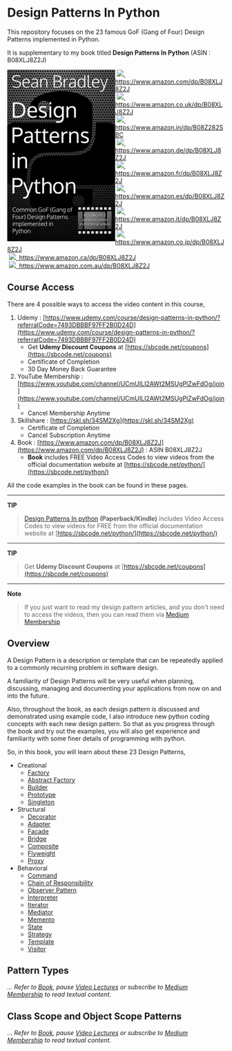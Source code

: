 # Design Patterns In Python

This repository focuses on the 23 famous GoF (Gang of Four) Design Patterns implemented in Python.

It is supplementary to my book titled **Design Patterns In Python** (ASIN : B08XLJ8Z2J)

<img style="float:left; min-width:150px;" src="./img/dp_python_250.jpg">

&nbsp;<a href="https://www.amazon.com/dp/B08XLJ8Z2J"><img src="/img/flag_us.gif">&nbsp; https://www.amazon.com/dp/B08XLJ8Z2J</a><br/>
&nbsp;<a href="https://www.amazon.co.uk/dp/B08XLJ8Z2J"><img src="/img/flag_uk.gif">&nbsp; https://www.amazon.co.uk/dp/B08XLJ8Z2J</a><br/>
&nbsp;<a href="https://www.amazon.in/dp/B08Z282SBC"><img src="/img/flag_in.gif">&nbsp; https://www.amazon.in/dp/B08Z282SBC</a><br/>
&nbsp;<a href="https://www.amazon.de/dp/B08XLJ8Z2J"><img src="/img/flag_de.gif">&nbsp; https://www.amazon.de/dp/B08XLJ8Z2J</a><br/>
&nbsp;<a href="https://www.amazon.fr/dp/B08XLJ8Z2J"><img src="/img/flag_fr.gif">&nbsp; https://www.amazon.fr/dp/B08XLJ8Z2J</a><br/>
&nbsp;<a href="https://www.amazon.es/dp/B08XLJ8Z2J"><img src="/img/flag_es.gif">&nbsp; https://www.amazon.es/dp/B08XLJ8Z2J</a><br/>
&nbsp;<a href="https://www.amazon.it/dp/B08XLJ8Z2J"><img src="/img/flag_it.gif">&nbsp; https://www.amazon.it/dp/B08XLJ8Z2J</a><br/>
&nbsp;<a href="https://www.amazon.co.jp/dp/B08XLJ8Z2J"><img src="/img/flag_jp.gif">&nbsp; https://www.amazon.co.jp/dp/B08XLJ8Z2J</a><br/>
&nbsp;<a href="https://www.amazon.ca/dp/B08XLJ8Z2J"><img src="/img/flag_ca.gif">&nbsp; https://www.amazon.ca/dp/B08XLJ8Z2J</a><br/>
&nbsp;<a href="https://www.amazon.com.au/dp/B08XLJ8Z2J"><img src="/img/flag_au.gif">&nbsp; https://www.amazon.com.au/dp/B08XLJ8Z2J</a>

## Course Access

There are 4 possible ways to access the video content in this course,

1. Udemy : [https://www.udemy.com/course/design-patterns-in-python/?referralCode=7493DBBBF97FF2B0D24D](https://www.udemy.com/course/design-patterns-in-python/?referralCode=7493DBBBF97FF2B0D24D)
   - Get **Udemy Discount Coupons** at [https://sbcode.net/coupons](https://sbcode.net/coupons)
   - Certificate of Completion
   - 30 Day Money Back Guarantee
2. YouTube Membership : [https://www.youtube.com/channel/UCmUILI2AWt2MSUgPlZwFdOg/join](https://www.youtube.com/channel/UCmUILI2AWt2MSUgPlZwFdOg/join)
   - Cancel Membership Anytime
3. Skillshare : [https://skl.sh/34SM2Xg](https://skl.sh/34SM2Xg)
   - Certificate of Completion
   - Cancel Subscription Anytime
4. Book : [https://www.amazon.com/dp/B08XLJ8Z2J](https://www.amazon.com/dp/B08XLJ8Z2J) : ASIN B08XLJ8Z2J
   - **Book** includes FREE Video Access Codes to view videos from the official documentation website at [https://sbcode.net/python/](https://sbcode.net/python/)

All the code examples in the book can be found in these pages.

---

**TIP**

> [Design Patterns In python](https://www.amazon.com/dp/B08XLJ8Z2J) **(Paperback/Kindle)** includes Video Access Codes to view videos for FREE from the official documentation website at [https://sbcode.net/python/](https://sbcode.net/python/)

---

**TIP**

> Get **Udemy Discount Coupons** at [https://sbcode.net/coupons](https://sbcode.net/coupons)

---

**Note**

> If you just want to read my design pattern articles, and you don't need to access the videos, then you can read them via [Medium Membership](https://sean-bradley.medium.com/membership)

## Overview

A Design Pattern is a description or template that can be repeatedly applied to a commonly recurring problem in software design.

A familiarity of Design Patterns will be very useful when planning, discussing, managing and documenting your applications from now on and into the future.

Also, throughout the book, as each design pattern is discussed and demonstrated using example code, I also introduce new python coding concepts with each new design pattern. So that as you progress through the book and try out the examples, you will also get experience and familiarity with some finer details of programming with python.

So, in this book, you will learn about these 23 Design Patterns,

- Creational
  - [Factory](factory)
  - [Abstract Factory](abstract_factory)
  - [Builder](builder)
  - [Prototype](prototype)
  - [Singleton](singleton)
- Structural
  - [Decorator](decorator)
  - [Adapter](adapter)
  - [Facade](facade)
  - [Bridge](bridge)
  - [Composite](composite)
  - [Flyweight](flyweight)
  - [Proxy](proxy)
- Behavioral
  - [Command](command)
  - [Chain of Responsibility](chain_of_responsibility)
  - [Observer Pattern](observer)
  - [Interpreter](interpreter)
  - [Iterator](iterator)
  - [Mediator](mediator)
  - [Memento](memento)
  - [State](state)
  - [Strategy](strategy)
  - [Template](template)
  - [Visitor](visitor)

## Pattern Types

_... Refer to [Book](https://www.amazon.com/dp/B08Z282SBC), pause [Video Lectures](#videos) or subscribe to [Medium Membership](https://sean-bradley.medium.com/membership) to read textual content._

## Class Scope and Object Scope Patterns

_... Refer to [Book](https://www.amazon.com/dp/B08Z282SBC), pause [Video Lectures](#videos) or subscribe to [Medium Membership](https://sean-bradley.medium.com/membership) to read textual content._

